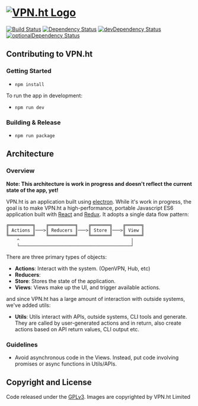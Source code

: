 # [![VPN.ht Logo](http://i.imgur.com/qXmqrQA.png)](https://vpn.ht)

[![Build Status](https://ci.vpn.ht/buildStatus/icon?job=Desktop)](https://ci.vpn.ht/job/Desktop/)
[![Dependency Status](https://david-dm.org/vpnht/desktop.svg)](https://david-dm.org/vpnht/desktop)
[![devDependency Status](https://david-dm.org/vpnht/desktop/dev-status.svg)](https://david-dm.org/vpnht/desktop#info=devDependencies)
[![optionalDependency Status](https://david-dm.org/vpnht/desktop/optional-status.svg)](https://david-dm.org/vpnht/desktop#info=optionalDependencies)

## Contributing to VPN.ht

### Getting Started

- `npm install`

To run the app in development:

- `npm run dev`

### Building & Release

- `npm run package`

## Architecture

### Overview

**Note: This architecture is work in progress and doesn't reflect the current state of the app, yet!**

VPN.ht is an application built using [electron](https://github.com/atom/electron). While it's work in progress, the goal is to make VPN.ht a high-performance, portable Javascript ES6 application built with [React](https://facebook.github.io/react/index.html) and [Redux](http://redux.js.org/). It adopts a single data flow pattern:

```
╔═════════╗    ╔══════════╗    ╔═══════╗    ╔══════╗
║ Actions ║───>║ Reducers ║───>║ Store ║───>║ View ║
╚═════════╝    ╚══════════╝    ╚═══════╝    ╚══════╝
    ^                                          │
    └──────────────────────────────────────────┘
```

There are three primary types of objects:
- **Actions**: Interact with the system. (OpenVPN, Hub, etc)
- **Reducers**:
- **Store**: Stores the state of the application.
- **Views**: Views make up the UI, and trigger available actions.

and since VPN.ht has a large amount of interaction with outside systems, we've added utils:
- **Utils**: Utils interact with APIs, outside systems, CLI tools and generate. They are called by user-generated actions and in return, also create actions based on API return values, CLI output etc.

### Guidelines

- Avoid asynchronous code in the Views. Instead, put code involving promises or async functions in Utils/APIs.

## Copyright and License

Code released under the [GPLv3](LICENSE).
Images are copyrighted by VPN.ht Limited
